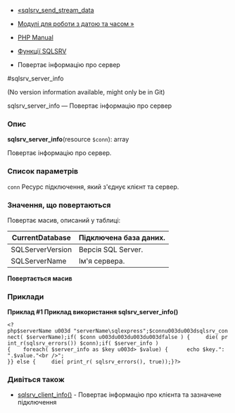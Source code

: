 - [«sqlsrv_send_stream_data](function.sqlsrv-send-stream-data.md)
- [Модулі для роботи з датою та часом »](refs.calendar.md)

- [PHP Manual](index.md)
- [Функції SQLSRV](ref.sqlsrv.md)
- Повертає інформацію про сервер

#sqlsrv_server_info

(No version information available, might only be in Git)

sqlsrv_server_info — Повертає інформацію про сервер

### Опис

**sqlsrv_server_info**(resource `$conn`): array

Повертає інформацію про сервер.

### Список параметрів

`conn`
Ресурс підключення, який з'єднує клієнт та сервер.

### Значення, що повертаються

Повертає масив, описаний у таблиці:

| CurrentDatabase | Підключена база даних. |
|------------------|---------------------------|
| SQLServerVersion | Версія SQL Server. |
| SQLServerName | Ім'я сервера. |

**Повертається масив**

### Приклади

**Приклад #1 Приклад використання **sqlsrv_server_info()****

` <?php$serverName u003d "serverName\sqlexpress";$connu003du003dsqlsrv_connect( $serverName);if( $conn u003du003du003du003dfalse ) {     die( print_r(sqlsrv_errors()) $conn);if( $server_info ){    foreach( $server_info as $key u003d> $value) {      echo $key.": ".$value."<br />"; }} else {     die( print_r( sqlsrv_errors(), true));}?> `

### Дивіться також

- [sqlsrv_client_info()](function.sqlsrv-client-info.md) -
Повертає інформацію про клієнта та зазначене підключення

